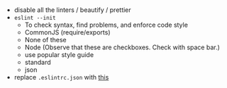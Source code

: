 # 
- disable all the linters / beautify / prettier  
- `eslint --init`
  - To check syntax, find problems, and enforce code style
  - CommonJS (require/exports)
  - None of these
  - Node (Observe that these are checkboxes. Check with space bar.)
  - use popular style guide
  - standard
  - json
- replace `.eslintrc.json` with [this](.eslintrc.json)

